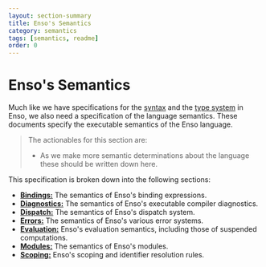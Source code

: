 ```yaml
---
layout: section-summary
title: Enso's Semantics
category: semantics
tags: [semantics, readme]
order: 0
---
```


# Enso's Semantics

Much like we have specifications for the [syntax](../syntax/README.md) and the
[type system](../types/README.md) in Enso, we also need a specification of the
language semantics. These documents specify the executable semantics of the Enso
language.

> The actionables for this section are:
>
> - As we make more semantic determinations about the language these should be
>   written down here.

This specification is broken down into the following sections:

- [**Bindings:**](./bindings.md) The semantics of Enso's binding expressions.
- [**Diagnostics:**](./diagnostics.md) The semantics of Enso's executable
  compiler diagnostics.
- [**Dispatch:**](./dispatch.md) The semantics of Enso's dispatch system.
- [**Errors:**](./errors.md) The semantics of Enso's various error systems.
- [**Evaluation:**](./evaluation.md) Enso's evaluation semantics, including
  those of suspended computations.
- [**Modules:**](./modules.md) The semantics of Enso's modules.
- [**Scoping:**](./scoping.md) Enso's scoping and identifier resolution rules.
